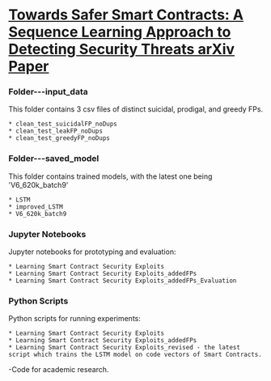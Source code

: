 # [Towards Safer Smart Contracts: A Sequence Learning Approach to Detecting Security Threats arXiv Paper](https://arxiv.org/abs/1811.06632)


### Folder---input_data 
This folder contains 3 csv files of distinct suicidal, prodigal, and greedy FPs.

    * clean_test_suicidalFP_noDups
    * clean_test_leakFP_noDups
    * clean_test_greedyFP_noDups


### Folder---saved_model 
This folder contains trained models, with the latest one being 'V6_620k_batch9'

    * LSTM
    * improved_LSTM
    * V6_620k_batch9 

### Jupyter Notebooks 
Jupyter notebooks for prototyping and evaluation:

    * Learning Smart Contract Security Exploits
    * Learning Smart Contract Security Exploits_addedFPs
    * Learning Smart Contract Security Exploits_addedFPs_Evaluation


### Python Scripts
Python scripts for running experiments:

    * Learning Smart Contract Security Exploits
    * Learning Smart Contract Security Exploits_addedFPs
    * Learning Smart Contract Security Exploits_revised - the latest script which trains the LSTM model on code vectors of Smart Contracts. 


-Code for academic research.